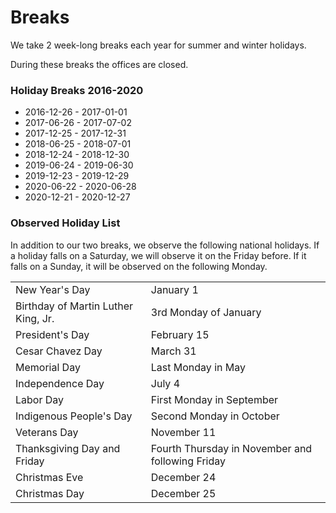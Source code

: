 # Breaks

We take 2 week-long breaks each year for summer and winter holidays.

During these breaks the offices are closed.

### Holiday Breaks 2016-2020

- 2016-12-26 - 2017-01-01
- 2017-06-26 - 2017-07-02
- 2017-12-25 - 2017-12-31
- 2018-06-25 - 2018-07-01
- 2018-12-24 - 2018-12-30
- 2019-06-24 - 2019-06-30
- 2019-12-23 - 2019-12-29
- 2020-06-22 - 2020-06-28
- 2020-12-21 - 2020-12-27

### Observed Holiday List

In addition to our two breaks, we observe the following national holidays. If a holiday falls on a Saturday, we will observe it on the Friday before. If it falls on a Sunday, it will be observed on the following Monday.

<table>
  <tr>
    <td>New Year's Day</td>
    <td>January 1</td>
  </tr>
  <tr>
    <td>Birthday of Martin Luther King, Jr. </td>
    <td>3rd Monday of January</td>
  </tr>
  <tr>
    <td>President's Day</td>
    <td>February 15</td>
  </tr>
  <tr>
    <td>Cesar Chavez Day</td>
    <td>March 31</td>
  </tr>
  <tr>
    <td>Memorial Day</td>
    <td>Last Monday in May</td>
  </tr>
  <tr>
    <td>Independence Day</td>
    <td>July 4</td>
  </tr>
  <tr>
    <td>Labor Day</td>
    <td>First Monday in September</td>
  </tr>
  <tr>
    <td>Indigenous People's Day</td>
    <td>Second Monday in October</td>
  </tr>
  <tr>
    <td>Veterans Day</td>
    <td>November 11</td>
  </tr>
  <tr>
    <td>Thanksgiving Day and Friday</td>
    <td>Fourth Thursday in November and following Friday</td>
  </tr>
  <tr>
    <td>Christmas Eve</td>
    <td>December 24</td>
  </tr>
  <tr>
    <td>Christmas Day</td>
    <td>December 25</td>
  </tr>
</table>
